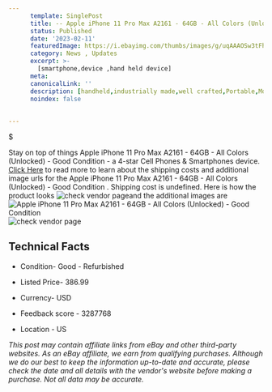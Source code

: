 ```yaml
---
      template: SinglePost
      title: -- Apple iPhone 11 Pro Max A2161 - 64GB - All Colors (Unlocked) - Good Condition 
      status: Published
      date: '2023-02-11'
      featuredImage: https://i.ebayimg.com/thumbs/images/g/uqAAAOSw3tFhFNyz/s-l225.jpg
      category: News , Updates
      excerpt: >-
        [smartphone,device ,hand held device]
      meta:
      canonicalLink: ''
      description: [handheld,industrially made,well crafted,Portable,Mobile,Compact,Convenient,Lightweight,Maneuverable,Man-portable,Miniature,Carriable,Hand-held,Light,Holdable,Transportable,Mobile device,Pocket-sized,On-the-go,Wireless,Cordless,Compact size,Convenient size, smartphone,device ,hand held device]
      noindex: false
      
        
---
```

$

Stay on top of things Apple iPhone 11 Pro Max A2161 - 64GB - All Colors (Unlocked) - Good Condition  - a 4-star Cell Phones & Smartphones device. [Click Here](https://www.ebay.com/itm/174911324971?hash=item28b987032b%3Ag%3AuqAAAOSw3tFhFNyz&mkevt=1&mkcid=1&mkrid=711-53200-19255-0&campid=%253CePNCampaignId%253E&customid=%253CreferenceId%253E&toolid=10049) to read more to learn about the shipping costs and additional image urls for the Apple iPhone 11 Pro Max A2161 - 64GB - All Colors (Unlocked) - Good Condition . Shipping cost is undefined. Here is how the product looks ![check vendor page](https://i.ebayimg.com/thumbs/images/g/uqAAAOSw3tFhFNyz/s-l225.jpg)and the additional images are![Apple iPhone 11 Pro Max A2161 - 64GB - All Colors (Unlocked) - Good Condition ](https://i.ebayimg.com/images/g/uqAAAOSw3tFhFNyz/s-l960.jpg)![check vendor page](https://origin-galleryplus.ebayimg.com/ws/web/174911324971_2_0_1/225x225.jpg)



 ## Technical Facts 



     
      

 - Condition- Good - Refurbished 


      

 - Listed Price- 386.99 


      

 - Currency- USD 


      

 - Feedback score - 3287768 


      

 - Location - US 


      
      

 *_This post may contain affiliate links from eBay and other third-party websites. As an eBay affiliate, we earn from qualifying purchases. Although we do our best to keep the information up-to-date and accurate, please check the date and all details with the vendor's website before making a purchase. Not all data may be accurate._*







